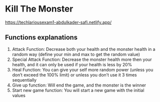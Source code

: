 # Kill The Monster

https://techlariousexam1-abdulkader-safi.netlify.app/

## Functions explanations

1. Attack Function: Decrease both your health and the monster health in a random way (define your min and max to get the random value)
2. Special Attack Function: Decrease the monster health more then your health, and it can only be used if your health is less by 20%
3. Heal Function: You can give your self more random power (unless you don’t exceed the 100% limit) or unless you don’t use it 3 times sequentially
4. Give up function: Will end the game, and the monster is the winner
5. Start new game function: You will start a new game with the initial values
